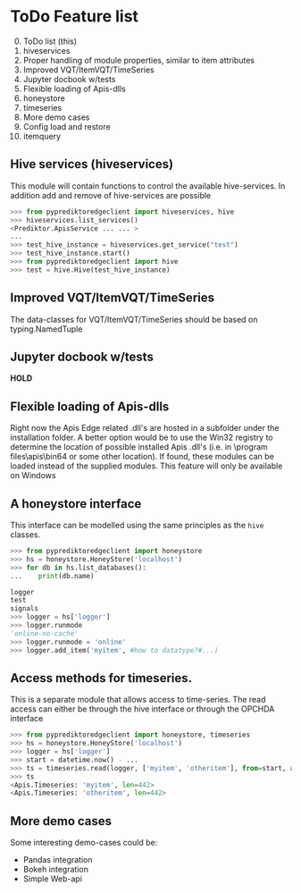 # ToDo Feature list

0. ToDo list (this)
1. hiveservices
2. Proper handling of module properties, similar to item attributes
2. Improved VQT/ItemVQT/TimeSeries
3. Jupyter docbook w/tests
4. Flexible loading of Apis-dlls
4. honeystore
5. timeseries
6. More demo cases
7. Config load and restore
6. itemquery

## Hive services (hiveservices)

This module will contain functions to control the available hive-services. In addition add and remove of hive-services are possible

```python
>>> from pyprediktoredgeclient import hiveservices, hive
>>> hiveservices.list_services()
<Prediktor.ApisService ... ... >
...
>>> test_hive_instance = hiveservices.get_service("test")
>>> test_hive_instance.start()
>>> from pyprediktoredgeclient import hive
>>> test = hive.Hive(test_hive_instance)
```

## Improved VQT/ItemVQT/TimeSeries

The data-classes for VQT/ItemVQT/TimeSeries should be based on typing.NamedTuple

## Jupyter docbook w/tests

**HOLD**

## Flexible loading of Apis-dlls

Right now the Apis Edge related .dll's are hosted in a subfolder under the installation folder. A better option would be to 
use the Win32 registry to determine the location of possible installed Apis .dll's (i.e. in \program files\apis\bin64 or some other location). If found, these 
modules can be loaded instead of the supplied modules. This feature will only be available on Windows

## A honeystore interface

This interface can be modelled using the same principles as the `hive` classes.

```python
>>> from pyprediktoredgeclient import honeystore
>>> hs = honeystore.HoneyStore('localhost')
>>> for db in hs.list_databases():
...    print(db.name)

logger
test
signals
>>> logger = hs['logger']
>>> logger.runmode
'online-no-cache'
>>> logger.runmode = 'online'
>>> logger.add_item('myitem', #how to datatype?#...)
```


## Access methods for timeseries.

This is a separate module that allows access to time-series. The read access can either be 
through the hive interface or through the OPCHDA interface

```python
>>> from pyprediktoredgeclient import honeystore, timeseries
>>> hs = honeystore.HoneyStore('localhost')
>>> logger = hs['logger']
>>> start = datetime.now() - ...
>>> ts = timeseries.read(logger, ['myitem', 'otheritem'], from=start, agg='interpolated')
>>> ts
<Apis.Timeseries: 'myitem', len=442>
<Apis.Timeseries: 'otheritem', len=442>
```

## More demo cases

Some interesting demo-cases could be:
* Pandas integration
* Bokeh integration
* Simple Web-api
